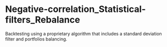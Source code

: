 # Negative-correlation_Statistical-filters_Rebalance
Backtesting using a proprietary algorithm that includes a standard deviation filter and portfolios balancing. 
